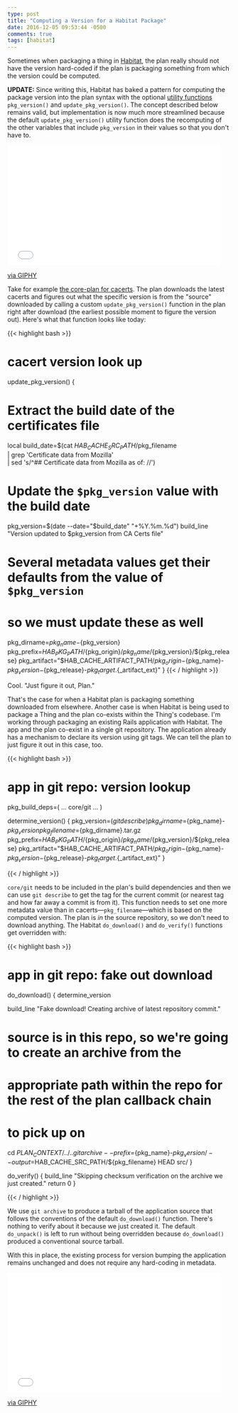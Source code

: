 ```yaml
---
type: post
title: "Computing a Version for a Habitat Package"
date: 2016-12-05 09:53:44 -0500
comments: true
tags: [habitat]
---
```


Sometimes when packaging a thing in [Habitat](https://www.habitat.sh/), the plan really should not have the version hard-coded if the plan is packaging something from which the version could be computed.

<!--more-->

**UPDATE:** Since writing this, Habitat has baked a pattern for computing the package version into the plan syntax with the optional [utility functions](https://www.habitat.sh/docs/reference/plan-syntax/#utility-functions) `pkg_version()` and `update_pkg_version()`. The concept described below remains valid, but implementation is now much more streamlined because the default `update_pkg_version()` utility function does the recomputing of the other variables that include `pkg_version` in their values so that you don't have to.

<iframe src="//giphy.com/embed/13RBYnxA3RBpOU?html5=true" width="480" height="270" frameBorder="0" class="giphy-embed" allowFullScreen></iframe><p><a href="https://giphy.com/gifs/realitytvgifs-lady-gaga-work-13RBYnxA3RBpOU">via GIPHY</a></p>

Take for example [the core-plan for cacerts](https://github.com/habitat-sh/core-plans/blob/master/cacerts/plan.sh). The plan downloads the latest cacerts and figures out what the specific version is from the "source" downloaded by calling a custom `update_pkg_version()` function in the plan right after download (the earliest possible moment to figure the version out). Here's what that function looks like today:

{{< highlight bash >}}
# cacert version look up
update_pkg_version() {
  # Extract the build date of the certificates file
  local build_date=$(cat $HAB_CACHE_SRC_PATH/$pkg_filename \
    | grep 'Certificate data from Mozilla' \
    | sed 's/^## Certificate data from Mozilla as of: //')

  # Update the `$pkg_version` value with the build date
  pkg_version=$(date --date="$build_date" "+%Y.%m.%d")
  build_line "Version updated to $pkg_version from CA Certs file"

  # Several metadata values get their defaults from the value of `$pkg_version`
  # so we must update these as well
  pkg_dirname=${pkg_name}-${pkg_version}
  pkg_prefix=$HAB_PKG_PATH/${pkg_origin}/${pkg_name}/${pkg_version}/${pkg_release}
  pkg_artifact="$HAB_CACHE_ARTIFACT_PATH/${pkg_origin}-${pkg_name}-${pkg_version}-${pkg_release}-${pkg_target}.${_artifact_ext}"
}
{{< / highlight >}}

Cool. "Just figure it out, Plan."

That's the case for when a Habitat plan is packaging something downloaded from elsewhere. Another case is when Habitat is being used to package a Thing and the plan co-exists within the Thing's codebase. I'm working through packaging an existing Rails application with Habitat. The app and the plan co-exist in a single git repository. The application already has a mechanism to declare its version using git tags. We can tell the plan to just figure it out in this case, too.

{{< highlight bash >}}

# app in git repo: version lookup
pkg_build_deps=(
  ...
  core/git
  ...
)

determine_version() {
  pkg_version=$(git describe)
  pkg_dirname=${pkg_name}-${pkg_version}
  pkg_filename=${pkg_dirname}.tar.gz
  pkg_prefix=$HAB_PKG_PATH/${pkg_origin}/${pkg_name}/${pkg_version}/${pkg_release}
  pkg_artifact="$HAB_CACHE_ARTIFACT_PATH/${pkg_origin}-${pkg_name}-${pkg_version}-${pkg_release}-${pkg_target}.${_artifact_ext}"
}

{{< / highlight >}}

`core/git` needs to be included in the plan's build dependencies and then we can use `git describe` to get the tag for the current commit (or nearest tag and how far away a commit is from it). This function needs to set one more metadata value than in cacerts—`pkg_filename`—which is based on the computed version. The plan is _in_ the source repository, so we don't need to download anything. The Habitat `do_download()` and `do_verify()` functions get overridden with:

{{< highlight bash >}}

# app in git repo: fake out download
do_download() {
  determine_version

  build_line "Fake download! Creating archive of latest repository commit."
  # source is in this repo, so we're going to create an archive from the
  # appropriate path within the repo for the rest of the plan callback chain
  # to pick up on
  cd $PLAN_CONTEXT/../..
  git archive --prefix=${pkg_name}-${pkg_version}/ --output=$HAB_CACHE_SRC_PATH/${pkg_filename} HEAD src/
}

do_verify() {
  build_line "Skipping checksum verification on the archive we just created."
  return 0
}

{{< / highlight >}}

We use `git archive` to produce a tarball of the application source that follows the conventions of the default `do_download()` function. There's nothing to verify about it because we just created it. The default `do_unpack()` is left to run without being overridden because `do_download()` produced a conventional source tarball.

With this in place, the existing process for version bumping the application remains unchanged and does not require any hard-coding in metadata.

<iframe src="//giphy.com/embed/l3nWqD4ViFej9REAw?html5=true" width="480" height="269" frameBorder="0" class="giphy-embed" allowFullScreen></iframe><p><a href="https://giphy.com/gifs/laughing-laugh-bill-nye-l3nWqD4ViFej9REAw">via GIPHY</a></p>
